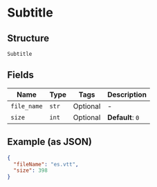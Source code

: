 
# Subtitle

## Structure

`Subtitle`

## Fields

| Name | Type | Tags | Description |
|  --- | --- | --- | --- |
| `file_name` | `str` | Optional | - |
| `size` | `int` | Optional | **Default**: `0` |

## Example (as JSON)

```json
{
  "fileName": "es.vtt",
  "size": 398
}
```


